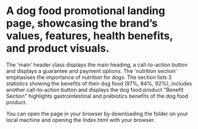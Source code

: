 # A dog food promotional landing page, showcasing the brand’s values, features, health benefits, and product visuals.
The 'main' header class displays the main heading, a call-to-action button and displays a guarantee and payment options.
The 'nutrition section' emphasises the importance of nutrition for dogs. The section lists 3 statistics showing the benefits of their dog food (97%, 84%, 92%), includes another call-to-action button and displays the dog food product
"Benefit Section" highlights gastrointestinal and prebiotics benefits of the  dog food product.



You can open the page in your browser by downloading the folder on your local machine and opening the Index.html with your browser.
